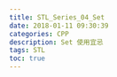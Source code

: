 ```yaml
---
title: STL_Series_04_Set
date: 2018-01-11 09:30:39
categories: CPP
description: Set 使用宜忌
tags: STL
toc: true
---
```

